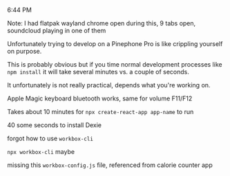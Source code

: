 6:44 PM

Note: I had flatpak wayland chrome open during this, 9 tabs open, soundcloud playing in one of them

Unfortunately trying to develop on a Pinephone Pro is like crippling yourself on purpose.

This is probably obvious but if you time normal development processes like `npm install` it will take several minutes vs. a couple of seconds.

It unfortunately is not really practical, depends what you're working on.

Apple Magic keyboard bluetooth works, same for volume F11/F12

Takes about 10 minutes for `npx create-react-app app-name` to run

40 some seconds to install Dexie

forgot how to use `workbox-cli`

`npx workbox-cli` maybe

missing this `workbox-config.js` file, referenced from calorie counter app